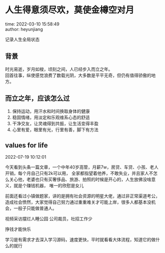 # 人生得意须尽欢，莫使金樽空对月

time: 2022-03-10 15:58:49  
author: heyunjiang

记录人生全局状态

## 背景

时光易逝，岁月如梭，顷刻之间，人已经步入而立之年。  
回首往事，纵使感觉浪费了数载光阴，大多数是平平无奇，但仍有值得骄傲的地方。

## 而立之年，应该怎么过

1. 保持运动，用汗水和时间换取身体的健康
2. 稳固情绪，用淡定和乐观维系心态的舒适
3. 干净交友，让灵魂得到共振，让生活变得丰盈
4. 心里有爱，眼里有光，行里有善，脚下有方法

## values for life

2022-07-19 10:12:01

今天看到头条一篇文章，一个中年40岁高管，月薪7w，房贷、车贷、小孩、老人开销，每个月自己只有2k可以用，
全家都指望着他养，不敢失业，并且家人不怎么关心他，老婆也只有买奢侈品、旅游、拍照的时候是开心的，人生放佛没啥意义，就是个赚钱机器，
唯一的欣慰是女儿

前面还看过小镇做题家，讲的是拥有社会资源的明星大佬，通过非正常渠道考公，造成社会愤然，大家觉得自己努力通过重重难关才可能上岸，很多人都基本没机会，一般子只能做普通人。

视频采访摆烂人睡公园
公司裁员，社招工作少

挣钱才能快乐

学习是有需求才去深入学习源码，速度更快，平时就看看大体流程，知道它的做什么的就行
